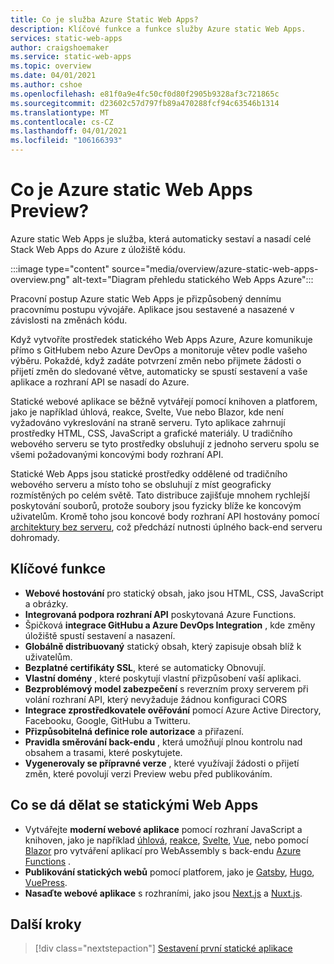 ```yaml
---
title: Co je služba Azure Static Web Apps?
description: Klíčové funkce a funkce služby Azure static Web Apps.
services: static-web-apps
author: craigshoemaker
ms.service: static-web-apps
ms.topic: overview
ms.date: 04/01/2021
ms.author: cshoe
ms.openlocfilehash: e81f0a9e4fc50cf0d80f2905b9328af3c721865c
ms.sourcegitcommit: d23602c57d797fb89a470288fcf94c63546b1314
ms.translationtype: MT
ms.contentlocale: cs-CZ
ms.lasthandoff: 04/01/2021
ms.locfileid: "106166393"
---
```

# <a name="what-is-azure-static-web-apps-preview"></a>Co je Azure static Web Apps Preview?

Azure static Web Apps je služba, která automaticky sestaví a nasadí celé Stack Web Apps do Azure z úložiště kódu.

:::image type="content" source="media/overview/azure-static-web-apps-overview.png" alt-text="Diagram přehledu statického Web Apps Azure":::

Pracovní postup Azure static Web Apps je přizpůsobený dennímu pracovnímu postupu vývojáře. Aplikace jsou sestavené a nasazené v závislosti na změnách kódu.

Když vytvoříte prostředek statického Web Apps Azure, Azure komunikuje přímo s GitHubem nebo Azure DevOps a monitoruje větev podle vašeho výběru. Pokaždé, když zadáte potvrzení změn nebo přijmete žádosti o přijetí změn do sledované větve, automaticky se spustí sestavení a vaše aplikace a rozhraní API se nasadí do Azure.

Statické webové aplikace se běžně vytvářejí pomocí knihoven a platforem, jako je například úhlová, reakce, Svelte, Vue nebo Blazor, kde není vyžadováno vykreslování na straně serveru. Tyto aplikace zahrnují prostředky HTML, CSS, JavaScript a grafické materiály. U tradičního webového serveru se tyto prostředky obsluhují z jednoho serveru spolu se všemi požadovanými koncovými body rozhraní API.

Statické Web Apps jsou statické prostředky oddělené od tradičního webového serveru a místo toho se obsluhují z míst geograficky rozmístěných po celém světě. Tato distribuce zajišťuje mnohem rychlejší poskytování souborů, protože soubory jsou fyzicky blíže ke koncovým uživatelům. Kromě toho jsou koncové body rozhraní API hostovány pomocí [architektury bez serveru](../azure-functions/functions-overview.md), což předchází nutnosti úplného back-end serveru dohromady.

## <a name="key-features"></a>Klíčové funkce

- **Webové hostování** pro statický obsah, jako jsou HTML, CSS, JavaScript a obrázky.
- **Integrovaná podpora rozhraní API** poskytovaná Azure Functions.
- Špičková **integrace GitHubu a Azure DevOps Integration** , kde změny úložiště spustí sestavení a nasazení.
- **Globálně distribuovaný** statický obsah, který zapisuje obsah blíž k uživatelům.
- **Bezplatné certifikáty SSL**, které se automaticky Obnovují.
- **Vlastní domény** , které poskytují vlastní přizpůsobení vaší aplikaci.
- **Bezproblémový model zabezpečení** s reverzním proxy serverem při volání rozhraní API, který nevyžaduje žádnou konfiguraci CORS
- **Integrace zprostředkovatele ověřování** pomocí Azure Active Directory, Facebooku, Google, GitHubu a Twitteru.
- **Přizpůsobitelná definice role autorizace** a přiřazení.
- **Pravidla směrování back-endu** , která umožňují plnou kontrolu nad obsahem a trasami, které poskytujete.
- **Vygenerovaly se přípravné verze** , které využívají žádosti o přijetí změn, které povolují verzi Preview webu před publikováním.

## <a name="what-you-can-do-with-static-web-apps"></a>Co se dá dělat se statickými Web Apps

- Vytvářejte **moderní webové aplikace** pomocí rozhraní JavaScript a knihoven, jako je například [úhlová](getting-started.md?tabs=angular), [reakce](getting-started.md?tabs=react), [Svelte](/learn/modules/publish-app-service-static-web-app-api/), [Vue](getting-started.md?tabs=react), nebo pomocí [Blazor](https://dotnet.microsoft.com/apps/aspnet/web-apps/blazor) pro vytváření aplikací pro WebAssembly s back-endu [Azure Functions](apis.md) .
- **Publikování statických webů** pomocí platforem, jako je [Gatsby](publish-gatsby.md), [Hugo](publish-hugo.md), [VuePress](publish-vuepress.md).
- **Nasaďte webové aplikace** s rozhraními, jako jsou [Next.js](deploy-nextjs.md) a [Nuxt.js](deploy-nuxtjs.md).

## <a name="next-steps"></a>Další kroky

> [!div class="nextstepaction"]
> [Sestavení první statické aplikace](getting-started.md)